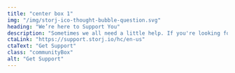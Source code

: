 ```yaml
---
title: "center box 1"
img: "/img/storj-ico-thought-bubble-question.svg"
heading: "We’re here to Support You"
description: "Sometimes we all need a little help. If you're looking for online tutorials, user guides, videos, technical documentation, or anything else to help you get your storage node up and running, the community is the place to be."
ctaLink: "https://support.storj.io/hc/en-us"
ctaText: "Get Support"
class: "communityBox"
alt: "Get Support"
---
```

